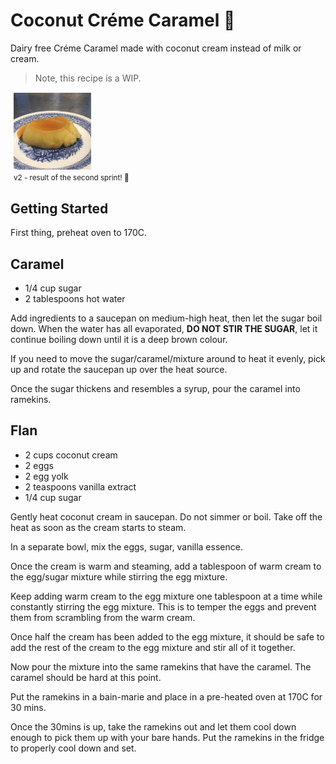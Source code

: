 # Coconut Créme Caramel 🍮

Dairy free Créme Caramel made with coconut cream instead of milk or cream.

> Note, this recipe is a WIP.

<div style="margin:15px 5px">
  <img src="coconut-creme-caramel-v2.png" alt="v2" style="max-width:25%;"></img>
  <div><small>v2 - result of the second sprint! 🤣</small></div>
</div>

## Getting Started

First thing, preheat oven to 170C.

## Caramel

- 1/4 cup sugar
- 2 tablespoons hot water

Add ingredients to a saucepan on medium-high heat, then let the sugar boil down. When the water has all evaporated, **DO NOT STIR THE SUGAR**, let it continue boiling down until it is a deep brown colour.

If you need to move the sugar/caramel/mixture around to heat it evenly, pick up and rotate the saucepan up over the heat source.

Once the sugar thickens and resembles a syrup, pour the caramel into ramekins.

## Flan

- 2 cups coconut cream 
- 2 eggs
- 2 egg yolk
- 2 teaspoons vanilla extract 
- 1/4 cup sugar

Gently heat coconut cream in saucepan. Do not simmer or boil. Take off the heat as soon as the cream starts to steam.

In a separate bowl, mix the eggs, sugar, vanilla essence.

Once the cream is warm and steaming, add a tablespoon of warm cream to the egg/sugar mixture while stirring the egg mixture.

Keep adding warm cream to the egg mixture one tablespoon at a time while constantly stirring the egg mixture. This is to temper the eggs and prevent them from scrambling from the warm cream.

Once half the cream has been added to the egg mixture, it should be safe to add the rest of the cream to the egg mixture and stir all of it together.

Now pour the mixture into the same ramekins that have the caramel. The caramel should be hard at this point.

Put the ramekins in a bain-marie and place in a pre-heated oven at 170C for 30 mins.

Once the 30mins is up, take the ramekins out and let them cool down enough to pick them up with your bare hands. Put the ramekins in the fridge to properly cool down and set.
